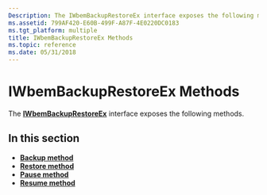 ```yaml
---
Description: The IWbemBackupRestoreEx interface exposes the following methods.
ms.assetid: 799AF420-E60B-499F-A87F-4E0220DC0183
ms.tgt_platform: multiple
title: IWbemBackupRestoreEx Methods
ms.topic: reference
ms.date: 05/31/2018
---
```


# IWbemBackupRestoreEx Methods

The [**IWbemBackupRestoreEx**](/windows/desktop/api/Wbemcli/nn-wbemcli-iwbembackuprestoreex) interface exposes the following methods.

## In this section

-   [**Backup method**](https://msdn.microsoft.com/en-us/library/Aa391419(v=VS.85).aspx)
-   [**Restore method**](https://msdn.microsoft.com/en-us/library/Aa391421(v=VS.85).aspx)
-   [**Pause method**](/windows/desktop/api/Wbemcli/nf-wbemcli-iwbembackuprestoreex-pause)
-   [**Resume method**](/windows/desktop/api/Wbemcli/nf-wbemcli-iwbembackuprestoreex-resume)

 

 



